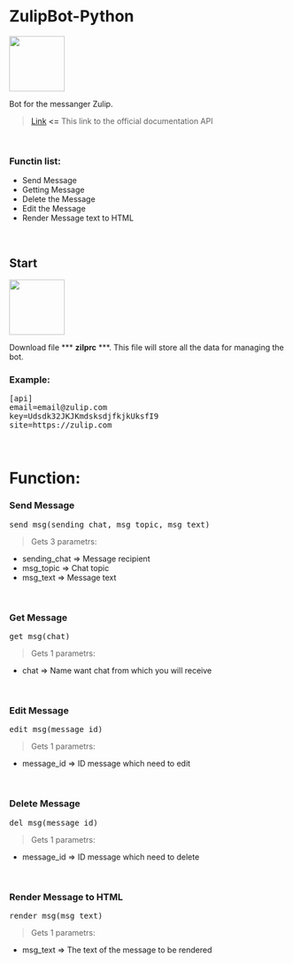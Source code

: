 # ZulipBot-Python

<div id="header" align="left">
  <img src="https://play-lh.googleusercontent.com/JEo4Q5Ed3TIJRxL8A-moTh0HoYF74Hmg4WFISopAach2CjcpgSiTDQXU2d6JnxNz0g" width="100"/>
</div>

Bot for the messanger Zulip.

> <a href="https://zulip.com/api/">Link</a> <strong><=</strong> This link to the official documentation API

<br/>

### <strong>Functin list:</strong>
* Send Message
* Getting Message
* Delete the Message
* Edit the Message
* Render Message text to HTML

<br/>

## Start

<div id="header" align="left">
  <img src="https://preview.redd.it/hewrzv1fi8k81.jpg?width=640&crop=smart&auto=webp&s=5ee82bdd668b2b54eab3a842b5960ea570960690" width="100"/>
</div>


Download file *** <strong>zilprc</strong> ***. This file will store all the data for managing the bot.

### Example:
<pre>
[api]
email=email@zulip.com
key=Udsdk32JKJKmdsksdjfkjkUksfI9
site=https://zulip.com
</pre>

<br/>

# Function:

### Send Message
<pre>
send_msg(sending_chat, msg_topic, msg_text)
</pre>

> Gets 3 parametrs:
* sending_chat => Message recipient
* msg_topic => Chat topic 
* msg_text => Message text

<br/>

### Get Message
<pre>
get_msg(chat)
</pre>

> Gets 1 parametrs:
* chat => Name want chat from which you will receive

<br/>

### Edit Message 
<pre>
edit_msg(message_id)
</pre>

> Gets 1 parametrs:
* message_id => ID message which need to edit

<br/>

### Delete Message 
<pre>
del_msg(message_id)
</pre>

> Gets 1 parametrs:
* message_id => ID message which need to delete

<br/>

### Render Message to HTML 
<pre>
render_msg(msg_text)
</pre>

> Gets 1 parametrs:
* msg_text => The text of the message to be rendered
